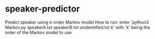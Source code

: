 # speaker-predictor
Predict speaker using k-order Markov model
How to run:
enter 'python3 Markov.py speakerA.txt speakerB.txt unidentified.txt k'
with 'k' being the order of the Markov model to use
